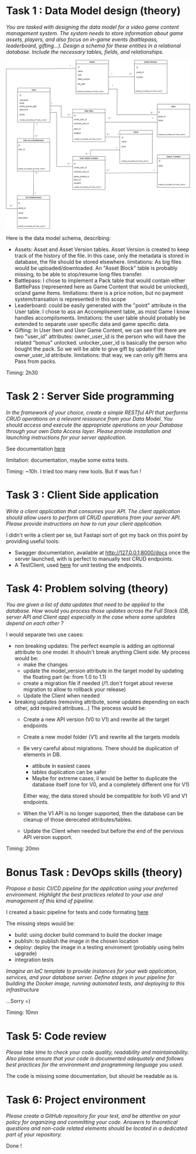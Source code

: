 # Task 1 : Data Model design (theory)

*You are tasked with designing the data model for a video game content management system. The system needs to store information about game assets, players, and also focus on in-game events (battlepass, leaderboard, gifting…). Design a schema for these entities in a relational database. Include the necessary tables, fields, and relationships.*

![Interview data model](data/nacon_data_model_kind_of_final.png)

Here is the data model schema, describing:
- Assets: Asset and Asset Version tables. Asset Version is created to keep track of the history of the file. In this case, only the metadata is stored in database, the file should be stored elsewhere.
limitations: As big files would be uploaded/downloaded. An "Asset Block" table is probably missing, to be able to stop/resume long files transfer.
- Battlepass: I chose to implement a Pack table that would contain either BattlePass (represented here as Game Content that would be unlocked), or/and game Items.
limitations: there is a price notion, but no payment system/transation is represented in this scope
- Leaderboard: could be easily generated with the "point" attribute in the User table.
I chose to ass an Accomplisment table, as most Game I know handles accomplisments.
limitations: the user table should probably be extended to separate user specific data and game specific data.
- Gifting: In User Item and User Game Content, we can see that there are two "user_id" attributes: owner_user_id is the person who will have the related "bonus" unlocked. unlocker_user_id is basically the person who bought the pack. So we will be able to give gift by updatinf the owner_user_id attribute.
limitations: that way, we can only gift Items ans Pass from packs.


Timing: 2h30

# Task 2 : Server Side programming

*In the framework of your choice, create a simple RESTful API that performs CRUD operations on a relevant ressource from your Data Model. You should access and execute the appropriate operations on your Database through your own Data Access layer.
Please provide installation and launching instructions for your server application.*

See documentation [here](../services/game-content/README.md) 

limitation: documentation, maybe some extra tests.

Timing: ~10h. I tried too many new tools. But if was fun !

# Task 3 : Client Side application

*Write a client application that consumes your API. The client application should allow users to perform all CRUD operations from your server API.
Please provide instructions on how to run your client application.*

I didn't write a client per se, but Fastapi sort of got my back on this point by providing useful tools:

- Swagger documentation, available at http://127.0.0.1:8000/docs once the server launched, with is perfect to manually test CRUD endpoints.
- A TestClient, used [here](../services/game-content/tests/conftest.py) for unit testing the endpoints.


# Task 4: Problem solving (theory)

*You are given a list of data updates that need to be applied to the database. 
How would you process those updates across the Full Stack (DB, server API and Client app) especially in the case where some updates depend on each other ?*

I would separate two use cases:
- non breaking updates: 
    The perfect example is adding an optionnal attribute to one model. It shouln't break anything Client side.
    My process would be:
    - make the changes
    - update the model_version attribute in the target model by updating the floating part (ie: from 1.0 to 1.1)
    - create a migration file if needed (/!\ don't forget about reverse migration to allow to rollback your release)
    - Update the Client when needed
- breaking updates (removing attribute, some updates depending on each other, add required attribues...)
    The process would be:
    - Create a new API version (V0 to V1) and rewrite all the target endpoints
    - Create a new model folder (V1) and rewrite all the targets models
    - Be very careful about migrations. There should be duplication of elements in DB.
        - attibute in easiest cases
        - tables duplication can be safer
        - Maybe for extreme cases, il would be better to duplicate the database itself (one for V0, and a completely different one for V1)
    
        Either way, the data stored should be compatible for both V0 and V1 endpoints.
    - When the V1 API is no longer supported, then the database can be cleanup of those derecated attributes/tables.
    - Update the Client when needed but before the end of the pervious API version support.


Timing: 20mn


# Bonus Task : DevOps skills (theory)

*Propose a basic CI/CD pipeline for the application using your preferred environment. Highlight the best practices related to your use and management of this kind of pipeline.*

I created a basic pipeline for tests and code formating [here](../.github/workflows/python-app.yml)

The missing steps would be:
- build: using docker build command to build the docker image
- publish: to publish the image in the chosen location
- deploy: deploy the image in a testing enviroment (probably using helm upgrade)
- integration tests

*Imagine an IaC template to provide instances for your web application, services, and your database server. Define stages in your pipeline for building the Docker image, running automated tests, and deploying to this infrastructure*

...Sorry =) 

Timing: 10mn

# Task 5: Code review

*Please take time to check your code quality, readability and maintainability. Also please ensure that your code is documented adequately and follows best practices for the environment and programming language you used.*

The code is missing some documentation, but should be readable as is.

# Task 6: Project environment

*Please create a GitHub repository for your test, and be attentive on your policy for organizing and committing your code.
Answers to theoretical questions and non-code related elements should be located in a dedicated part of your repository.*


Done !
